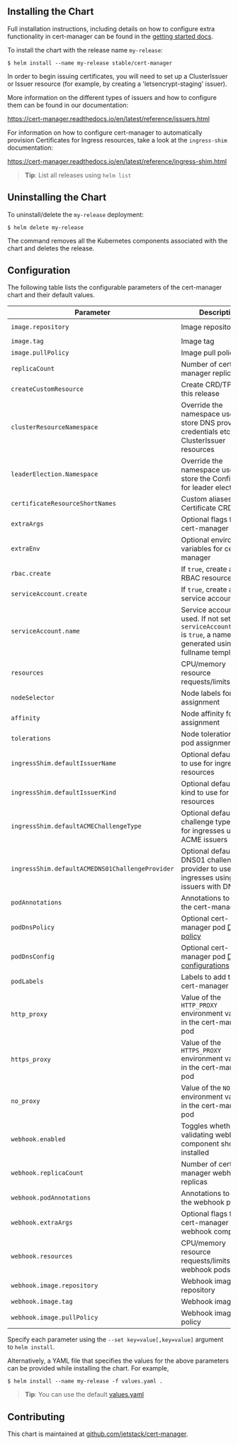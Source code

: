 ## Installing the Chart

Full installation instructions, including details on how to configure extra
functionality in cert-manager can be found in the [getting started docs](https://cert-manager.readthedocs.io/en/latest/getting-started/).

To install the chart with the release name `my-release`:

```console
$ helm install --name my-release stable/cert-manager
```

In order to begin issuing certificates, you will need to set up a ClusterIssuer
or Issuer resource (for example, by creating a 'letsencrypt-staging' issuer).

More information on the different types of issuers and how to configure them
can be found in our documentation:

https://cert-manager.readthedocs.io/en/latest/reference/issuers.html

For information on how to configure cert-manager to automatically provision
Certificates for Ingress resources, take a look at the `ingress-shim`
documentation:

https://cert-manager.readthedocs.io/en/latest/reference/ingress-shim.html

> **Tip**: List all releases using `helm list`

## Uninstalling the Chart

To uninstall/delete the `my-release` deployment:

```console
$ helm delete my-release
```

The command removes all the Kubernetes components associated with the chart and deletes the release.

## Configuration

The following table lists the configurable parameters of the cert-manager chart and their default values.

| Parameter                                       | Description                                                                                                                              | Default                                    |
| ----------------------------------------------- | ---------------------------------------------------------------------------------------------------------------------------------------- | ------------------------------------------ |
| `image.repository`                              | Image repository                                                                                                                         | `quay.io/jetstack/cert-manager-controller` |
| `image.tag`                                     | Image tag                                                                                                                                | `v0.5.3`                                   |
| `image.pullPolicy`                              | Image pull policy                                                                                                                        | `IfNotPresent`                             |
| `replicaCount`                                  | Number of cert-manager replicas                                                                                                          | `1`                                        |
| `createCustomResource`                          | Create CRD/TPR with this release                                                                                                         | `true`                                     |
| `clusterResourceNamespace`                      | Override the namespace used to store DNS provider credentials etc. for ClusterIssuer resources                                           | Same namespace as cert-manager pod         |
| `leaderElection.Namespace`                      | Override the namespace used to store the ConfigMap for leader election                                                                   | Same namespace as cert-manager pod         |
| `certificateResourceShortNames`                 | Custom aliases for Certificate CRD                                                                                                       | `["cert", "certs"]`                        |
| `extraArgs`                                     | Optional flags for cert-manager                                                                                                          | `[]`                                       |
| `extraEnv`                                      | Optional environment variables for cert-manager                                                                                          | `[]`                                       |
| `rbac.create`                                   | If `true`, create and use RBAC resources                                                                                                 | `true`                                     |
| `serviceAccount.create`                         | If `true`, create a new service account                                                                                                  | `true`                                     |
| `serviceAccount.name`                           | Service account to be used. If not set and `serviceAccount.create` is `true`, a name is generated using the fullname template            |                                            |
| `resources`                                     | CPU/memory resource requests/limits                                                                                                      |                                            |
| `nodeSelector`                                  | Node labels for pod assignment                                                                                                           | `{}`                                       |
| `affinity`                                      | Node affinity for pod assignment                                                                                                         | `{}`                                       |
| `tolerations`                                   | Node tolerations for pod assignment                                                                                                      | `[]`                                       |
| `ingressShim.defaultIssuerName`                 | Optional default issuer to use for ingress resources                                                                                     |                                            |
| `ingressShim.defaultIssuerKind`                 | Optional default issuer kind to use for ingress resources                                                                                |                                            |
| `ingressShim.defaultACMEChallengeType`          | Optional default challenge type to use for ingresses using ACME issuers                                                                  |                                            |
| `ingressShim.defaultACMEDNS01ChallengeProvider` | Optional default DNS01 challenge provider to use for ingresses using ACME issuers with DNS01                                             |                                            |
| `podAnnotations`                                | Annotations to add to the cert-manager pod                                                                                               | `{}`                                       |
| `podDnsPolicy`                                  | Optional cert-manager pod [DNS policy](https://kubernetes.io/docs/concepts/services-networking/dns-pod-service/#pods-dns-policy)         |                                            |
| `podDnsConfig`                                  | Optional cert-manager pod [DNS configurations](https://kubernetes.io/docs/concepts/services-networking/dns-pod-service/#pods-dns-config) |                                            |
| `podLabels`                                     | Labels to add to the cert-manager pod                                                                                                    | `{}`                                       |
| `http_proxy`                                    | Value of the `HTTP_PROXY` environment variable in the cert-manager pod                                                                   |                                            |
| `https_proxy`                                   | Value of the `HTTPS_PROXY` environment variable in the cert-manager pod                                                                  |                                            |
| `no_proxy`                                      | Value of the `NO_PROXY` environment variable in the cert-manager pod                                                                     |                                            |
| `webhook.enabled`                               | Toggles whether the validating webhook component should be installed                                                                     | `false`                                    |
| `webhook.replicaCount`                          | Number of cert-manager webhook replicas                                                                                                  | `1`                                        |
| `webhook.podAnnotations`                        | Annotations to add to the webhook pods                                                                                                   | `{}`                                       |
| `webhook.extraArgs`                             | Optional flags for cert-manager webhook component                                                                                        | `[]`                                       |
| `webhook.resources`                             | CPU/memory resource requests/limits for the webhook pods                                                                                 |                                            |
| `webhook.image.repository`                      | Webhook image repository                                                                                                                 | `quay.io/jetstack/cert-manager-webhook`    |
| `webhook.image.tag`                             | Webhook image tag                                                                                                                        | `v0.5.2`                                   |
| `webhook.image.pullPolicy`                      | Webhook image pull policy                                                                                                                | `IfNotPresent`                             |

Specify each parameter using the `--set key=value[,key=value]` argument to `helm install`.

Alternatively, a YAML file that specifies the values for the above parameters can be provided while installing the chart. For example,

```console
$ helm install --name my-release -f values.yaml .
```

> **Tip**: You can use the default [values.yaml](values.yaml)

## Contributing

This chart is maintained at [github.com/jetstack/cert-manager](https://github.com/jetstack/cert-manager/tree/master/contrib/charts/cert-manager).
